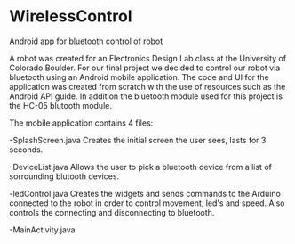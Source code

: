 # WirelessControl
Android app for bluetooth control of robot

A robot was created for an Electronics Design Lab class at the University of Colorado Boulder. For our final project we
decided to control our robot via bluetooth using an Android mobile application. The code and UI for the application was created
from scratch with the use of resources such as the Android API guide. In addition the bluetooth module used for this project is
the HC-05 blutooth module. 

The mobile application contains 4 files:

-SplashScreen.java
  Creates the initial screen the user sees, lasts for 3 seconds. 

-DeviceList.java
  Allows the user to pick a bluetooth device from a list of sorrounding blutooth devices.

-ledControl.java
  Creates the widgets and sends commands to the Arduino connected to the robot in order to control movement, led's and speed.
  Also controls the connecting and disconnecting to bluetooth.

-MainActivity.java
  
  
